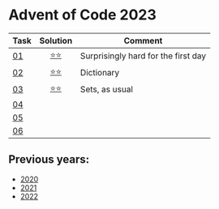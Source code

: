 # Advent of Code 2023



| Task                                      |         Solution          | Comment                             |
|-------------------------------------------|:-------------------------:|-------------------------------------|
| [01](https://adventofcode.com/2023/day/1) | [⭐⭐](year_2023/day_01.py) | Surprisingly hard for the first day |
| [02](https://adventofcode.com/2023/day/2) | [⭐⭐](year_2023/day_02.py) | Dictionary                          |
| [03](https://adventofcode.com/2023/day/3) | [⭐⭐](year_2023/day_03.py) | Sets, as usual                      |
| [04](https://adventofcode.com/2023/day/4) |                           |                                     |
| [05](https://adventofcode.com/2023/day/5) |                           |                                     |
| [06](https://adventofcode.com/2023/day/6) |                           |                                     |

## Previous years:
* [2020](year_2020/README.md)
* [2021](year_2021/README.md)
* [2022](year_2022/README.md)
